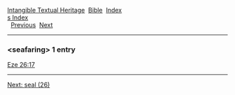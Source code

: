 [Intangible Textual Heritage](../../index)  [Bible](../index) 
[Index](index)   
[s Index](_s_)  
  [Previous](c09897)  [Next](c09899) 

------------------------------------------------------------------------

### &lt;seafaring&gt; 1 entry

[Eze 26:17](../kjv/eze026.htm#017)  

------------------------------------------------------------------------

[Next: seal (26)](c09899)
